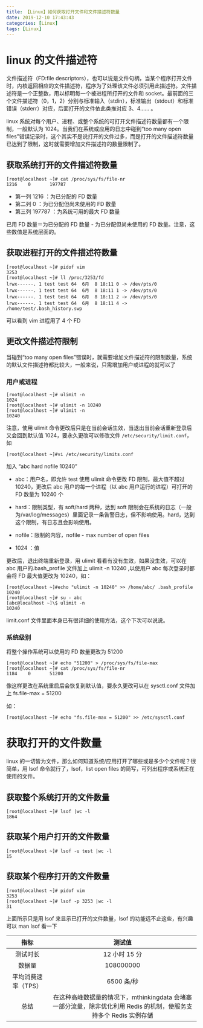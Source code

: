 ```yaml
---
title: 【Linux】如何获取打开文件和文件描述符数量
date: 2019-12-10 17:43:43
categories: [Linux]
tags: [Linux]
---
```


# linux 的文件描述符

文件描述符（FD:file descriptors），也可以说是文件句柄，当某个程序打开文件时，内核返回相应的文件描述符，程序为了处理该文件必须引用此描述符。文件描述符是一个正整数，用以标明每一个被进程所打开的文件和 socket。最前面的三个文件描述符（0，1，2）分别与标准输入（stdin），标准输出（stdout）和标准错误（stderr）对应，后面打开的文件依此类推对应 3、4…… 。

linux 系统对每个用户、进程、或整个系统的可打开文件描述符数量都有一个限制，一般默认为 1024。当我们在系统或应用的日志中碰到“too many open files”错误记录时，这个其实不是说打开的文件过多，而是打开的文件描述符数量已达到了限制，这时就需要增加文件描述符的数量限制了。

<!-- more -->

## 获取系统打开的文件描述符数量

```shell
[root@localhost ~]# cat /proc/sys/fs/file-nr
1216    0       197787

```

- 第一列 1216 ：为已分配的 FD 数量
- 第二列 0 ：为已分配但尚未使用的 FD 数量
- 第三列 197787 ：为系统可用的最大 FD 数量

已用 FD 数量＝为已分配的 FD 数量 - 为已分配但尚未使用的 FD 数量。注意，这些数值是系统层面的。

## 获取进程打开的文件描述符数量

```shell
[root@localhost ~]# pidof vim
3253
[root@localhost ~]# ll /proc/3253/fd
lrwx------. 1 test test 64  6月  8 18:11 0 -> /dev/pts/0
lrwx------. 1 test test 64  6月  8 18:11 1 -> /dev/pts/0
lrwx------. 1 test test 64  6月  8 18:11 2 -> /dev/pts/0
lrwx------. 1 test test 64  6月  8 18:11 4 -> /home/test/.bash_history.swp
```

可以看到 vim 进程用了 4 个 FD

## 更改文件描述符限制

当碰到“too many open files”错误时，就需要增加文件描述符的限制数量，系统的默认文件描述符都比较大，一般来说，只需增加用户或进程的就可以了

### 用户或进程

```shell
[root@localhost ~]# ulimit -n
1024
[root@localhost ~]# ulimit -n 10240
[root@localhost ~]# ulimit -n
10240
```

注意，使用 ulimit 命令更改后只是在当前会话生效，当退出当前会话重新登录后又会回到默认值 1024，要永久更改可以修改文件 `/etc/security/limit.conf`，如

```shell
[root@localhost ~]#vi /etc/security/limits.conf
```

加入 “abc hard nofile 10240”

- abc：用户名，即允许 test 使用 ulimit 命令更改 FD 限制，最大值不超过 10240，更改后 abc 用户的每一个进程（以 abc 用户运行的进程）可打开的 FD 数量为 10240 个

- hard：限制类型，有 soft/hard 两种，达到 soft 限制会在系统的日志（一般为/var/log/messages）里面记录一条告警日志，但不影响使用。hard，达到这个限制，有日志且会影响使用。

- nofile：限制的内容，nofile - max number of open files

- 1024 ：值

更改后，退出终端重新登录，用 ulimit 看看有没有生效，如果没生效，可以在 abc 用户的.bash_profile 文件加上 ulimit -n 10240 ,以使用户 abc 每次登录时都会将 FD 最大值更改为 10240，如：

```shell
[root@localhost ~]#echo "ulimit -n 10240" >> /home/abc/ .bash_profile
10240
[root@localhost ~]# su - abc
[abc@localhost ~]\$ ulimit -n
10240
```

limit.conf 文件里面本身已有很详细的使用方法，这个下次可以说说。

### 系统级别

将整个操作系统可以使用的 FD 数量更改为 51200

```shell
[root@localhost ~]# echo "51200" > /proc/sys/fs/file-max
[root@localhost ~]# cat /proc/sys/fs/file-nr
1184    0       51200
```

像这样更改在系统重启后会恢复到默认值，要永久更改可以在 sysctl.conf 文件加上 fs.file-max = 51200

如：

```shell
[root@localhost ~]# echo "fs.file-max = 51200" >> /etc/sysctl.conf
```

# 获取打开的文件数量

linux 的一切皆为文件，那么如何知道系统/应用打开了哪些或是多少个文件呢？很简单，用 lsof 命令就行了，lsof，list open files 的简写，可列出程序或系统正在使用的文件。

## 获取整个系统打开的文件数量

```shell
[root@localhost ~]# lsof |wc -l
1864

```

## 获取某个用户打开的文件数量

```shell
[root@localhost ~]# lsof -u test |wc -l
15

```

## 获取某个程序打开的文件数量

```shell
[root@localhost ~]# pidof vim
3253
[root@localhost ~]# lsof -p 3253 |wc -l
31
```

上面所示只是用 lsof 来显示已打开的文件数量，lsof 的功能远不止这些，有兴趣可以 man lsof 看一下

|        指标         |                                                       测试值                                                       |
| :-----------------: | :----------------------------------------------------------------------------------------------------------------: |
|      测试时长       |                                                   12 小时 15 分                                                    |
|       数据量        |                                                     108000000                                                      |
| 平均消费速率（TPS） |                                                     6500 条/秒                                                     |
|        总结         | 在这种高峰数据量的情况下，mthinkingdata 会堵塞一部分流量，除非优化利用 Redis 的机制，使服务支持多个 Redis 实例存储 |
